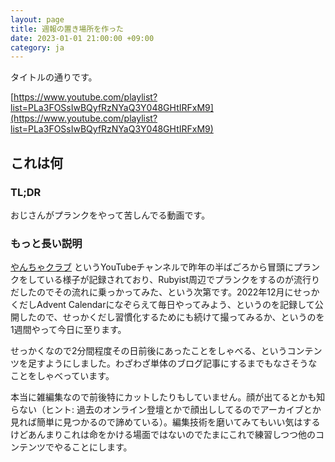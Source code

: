 ```yaml
---
layout: page
title: 週報の置き場所を作った
date: 2023-01-01 21:00:00 +09:00
category: ja
---
```


タイトルの通りです。

[https://www.youtube.com/playlist?list=PLa3FOSsIwBQyfRzNYaQ3Y048GHtIRFxM9](https://www.youtube.com/playlist?list=PLa3FOSsIwBQyfRzNYaQ3Y048GHtIRFxM9)

## これは何

### TL;DR

おじさんがプランクをやって苦しんでる動画です。

### もっと長い説明

[やんちゃクラブ](https://www.youtube.com/@yancya) というYouTubeチャンネルで昨年の半ばごろから冒頭にプランクをしている様子が記録されており、Rubyist周辺でプランクをするのが流行りだしたのでその流れに乗っかってみた、という次第です。2022年12月にせっかくだしAdvent Calendarになぞらえて毎日やってみよう、というのを記録して公開したので、せっかくだし習慣化するためにも続けて撮ってみるか、というのを1週間やって今日に至ります。

せっかくなので2分間程度その日前後にあったことをしゃべる、というコンテンツを足すようにしました。わざわざ単体のブログ記事にするまでもなさそうなことをしゃべっています。

本当に雑編集なので前後特にカットしたりもしていません。顔が出てるとかも知らない（ヒント: 過去のオンライン登壇とかで顔出ししてるのでアーカイブとか見れば簡単に見つかるので諦めている）。編集技術を磨いてみてもいい気はするけどあんまりこれは命をかける場面ではないのでたまにこれで練習しつつ他のコンテンツでやることにします。
